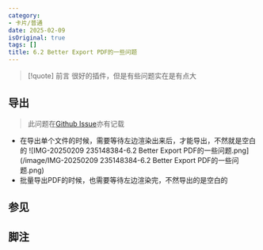 ```yaml
---
category:
- 卡片/普通
date: 2025-02-09
isOriginal: true
tags: []
title: 6.2 Better Export PDF的一些问题
---
```

> [!quote] 前言
> 很好的插件，但是有些问题实在是有点大

## 导出
> 此问题在[Github Issue](https://github.com/l1xnan/obsidian-better-export-pdf/issues/373)亦有记载
- 在导出单个文件的时候，需要等待左边渲染出来后，才能导出，不然就是空白的
  ![IMG-20250209 235148384-6.2 Better Export PDF的一些问题.png](/image/IMG-20250209 235148384-6.2 Better Export PDF的一些问题.png)
- 批量导出PDF的时候，也需要等待左边渲染完，不然导出的是空白的

## 参见
## 脚注
